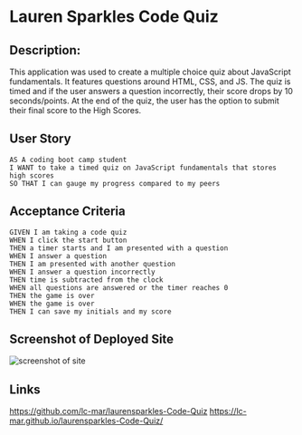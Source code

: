# Lauren Sparkles Code Quiz

## Description:
This application was used to create a multiple choice quiz about JavaScript fundamentals. It features questions around HTML, CSS, and JS. The quiz is timed and if the user answers a question incorrectly, their score drops by 10 seconds/points. At the end of the quiz, the user has the option to submit their final score to the High Scores.

## User Story

```
AS A coding boot camp student
I WANT to take a timed quiz on JavaScript fundamentals that stores high scores
SO THAT I can gauge my progress compared to my peers
```

## Acceptance Criteria

```
GIVEN I am taking a code quiz
WHEN I click the start button
THEN a timer starts and I am presented with a question
WHEN I answer a question
THEN I am presented with another question
WHEN I answer a question incorrectly
THEN time is subtracted from the clock
WHEN all questions are answered or the timer reaches 0
THEN the game is over
WHEN the game is over
THEN I can save my initials and my score
```

## Screenshot of Deployed Site
<img src="/Users/laurenmarcinek/laurensparkles-Code-Quiz/assets/Screenshot.png" alt="screenshot of site"/>

## Links
https://github.com/lc-mar/laurensparkles-Code-Quiz
https://lc-mar.github.io/laurensparkles-Code-Quiz/
